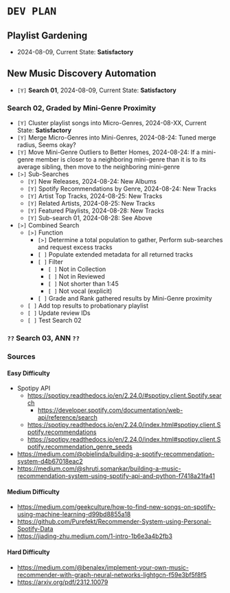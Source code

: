 # `DEV PLAN`
## Playlist Gardening
* 2024-08-09, Current State: **Satisfactory**
## New Music Discovery Automation
* `[Y]` **Search 01**, 2024-08-09, Current State: **Satisfactory**
### Search 02, Graded by Mini-Genre Proximity
* `[Y]` Cluster playlist songs into Micro-Genres, 2024-08-XX, Current State: **Satisfactory**
* `[Y]` Merge Micro-Genres into Mini-Genres, 2024-08-24: Tuned merge radius, Seems okay?
* `[Y]` Move Mini-Genre Outliers to Better Homes, 2024-08-24: If a mini-genre member is closer to a neighboring mini-genre than it is to its average sibling, then move to the neighboring mini-genre
* `[>]` Sub-Searches
    - `[Y]` New Releases, 2024-08-24: New Albums
    - `[Y]` Spotify Recommendations by Genre, 2024-08-24: New Tracks
    - `[Y]` Artist Top Tracks, 2024-08-25: New Tracks
    - `[Y]` Related Artists, 2024-08-25: New Tracks
    - `[Y]` Featured Playlists, 2024-08-28: New Tracks
    - `[Y]` Sub-search 01, 2024-08-28: See Above
* `[>]` Combined Search
    - `[>]` Function
        * `[>]` Determine a total population to gather, Perform sub-searches and request excess tracks
        * `[ ]` Populate extended metadata for all returned tracks
        * `[ ]` Filter
            - `[ ]` Not in Collection
            - `[ ]` Not in Reviewed
            - `[ ]` Not shorter than 1:45
            - `[ ]` Not vocal (explicit)
        * `[ ]` Grade and Rank gathered results by Mini-Genre proximity
    - `[ ]` Add top results to probationary playlist
    - `[ ]` Update review IDs
    - `[ ]` Test Search 02
### `??` Search 03, ANN `??`
### Sources
#### Easy Difficulty
* Spotipy API
    - https://spotipy.readthedocs.io/en/2.24.0/#spotipy.client.Spotify.search
        * https://developer.spotify.com/documentation/web-api/reference/search
    - https://spotipy.readthedocs.io/en/2.24.0/index.html#spotipy.client.Spotify.recommendations
    - https://spotipy.readthedocs.io/en/2.24.0/index.html#spotipy.client.Spotify.recommendation_genre_seeds
* https://medium.com/@obielinda/building-a-spotify-recommendation-system-d4b67018eac2
* https://medium.com/@shruti.somankar/building-a-music-recommendation-system-using-spotify-api-and-python-f7418a21fa41

#### Medium Difficulty
* https://medium.com/geekculture/how-to-find-new-songs-on-spotify-using-machine-learning-d99bd8855a18
* https://github.com/Purefekt/Recommender-System-using-Personal-Spotify-Data
* https://jiading-zhu.medium.com/1-intro-1b6e3a4b2fb3

#### Hard Difficulty
* https://medium.com/@benalex/implement-your-own-music-recommender-with-graph-neural-networks-lightgcn-f59e3bf5f8f5
* https://arxiv.org/pdf/2312.10079